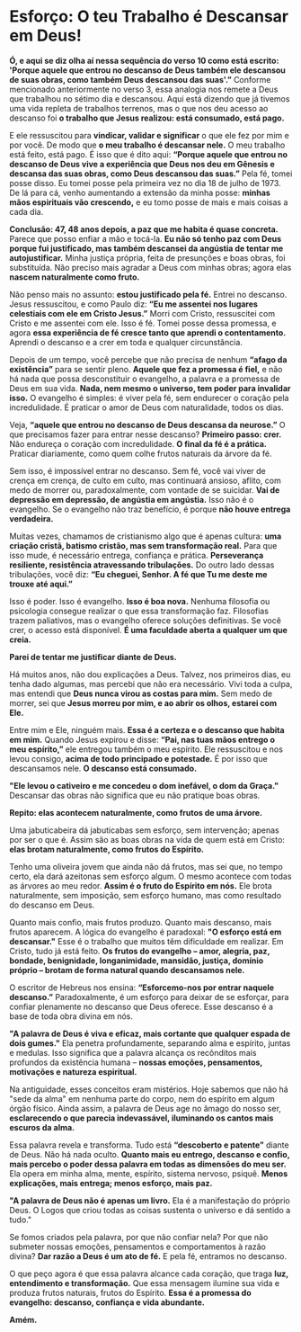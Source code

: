 **Esforço: O teu Trabalho é Descansar em Deus!**
================================================

**Ó, e aqui se diz olha aí nessa sequência do verso 10 como está escrito: 'Porque aquele que entrou no descanso de Deus também ele descansou de suas obras, como também Deus descansou das suas'.”** Conforme mencionado anteriormente no verso 3, essa analogia nos remete a Deus que trabalhou no sétimo dia e descansou. Aqui está dizendo que já tivemos uma vida repleta de trabalhos terrenos, mas o que nos deu acesso ao descanso foi **o trabalho que Jesus realizou: está consumado, está pago.**

E ele ressuscitou para **vindicar, validar e significar** o que ele fez por mim e por você. De modo que **o meu trabalho é descansar nele.** O meu trabalho está feito, está pago. É isso que é dito aqui: **“Porque aquele que entrou no descanso de Deus vive a experiência que Deus nos deu em Gênesis e descansa das suas obras, como Deus descansou das suas.”** Pela fé, tomei posse disso. Eu tomei posse pela primeira vez no dia 18 de julho de 1973. De lá para cá, venho aumentando a extensão da minha posse: **minhas mãos espirituais vão crescendo,** e eu tomo posse de mais e mais coisas a cada dia.

**Conclusão: 47, 48 anos depois, a paz que me habita é quase concreta.** Parece que posso enfiar a mão e tocá-la. **Eu não só tenho paz com Deus porque fui justificado, mas também descansei da angústia de tentar me autojustificar.** Minha justiça própria, feita de presunções e boas obras, foi substituída. Não preciso mais agradar a Deus com minhas obras; agora elas **nascem naturalmente como fruto.**

Não penso mais no assunto: **estou justificado pela fé.** Entrei no descanso. Jesus ressuscitou, e como Paulo diz: **“Eu me assentei nos lugares celestiais com ele em Cristo Jesus.”** Morri com Cristo, ressuscitei com Cristo e me assentei com ele. Isso é fé. Tomei posse dessa promessa, e agora **essa experiência de fé cresce tanto que aprendi o contentamento.** Aprendi o descanso e a crer em toda e qualquer circunstância.

Depois de um tempo, você percebe que não precisa de nenhum **“afago da existência”** para se sentir pleno. **Aquele que fez a promessa é fiel,** e não há nada que possa desconstituir o evangelho, a palavra e a promessa de Deus em sua vida. **Nada, nem mesmo o universo, tem poder para invalidar isso.** O evangelho é simples: é viver pela fé, sem endurecer o coração pela incredulidade. É praticar o amor de Deus com naturalidade, todos os dias.

Veja, **“aquele que entrou no descanso de Deus descansa da neurose.”** O que precisamos fazer para entrar nesse descanso? **Primeiro passo: crer.** Não endureça o coração com incredulidade. **O final da fé é a prática.** Praticar diariamente, como quem colhe frutos naturais da árvore da fé.

Sem isso, é impossível entrar no descanso. Sem fé, você vai viver de crença em crença, de culto em culto, mas continuará ansioso, aflito, com medo de morrer ou, paradoxalmente, com vontade de se suicidar. **Vai de depressão em depressão, de angústia em angústia.** Isso não é o evangelho. Se o evangelho não traz benefício, é porque **não houve entrega verdadeira.**

Muitas vezes, chamamos de cristianismo algo que é apenas cultura: **uma criação cristã, batismo cristão, mas sem transformação real.** Para que isso mude, é necessário entrega, confiança e prática. **Perseverança resiliente, resistência atravessando tribulações.** Do outro lado dessas tribulações, você diz: **“Eu cheguei, Senhor. A fé que Tu me deste me trouxe até aqui.”**

Isso é poder. Isso é evangelho. **Isso é boa nova.** Nenhuma filosofia ou psicologia consegue realizar o que essa transformação faz. Filosofias trazem paliativos, mas o evangelho oferece soluções definitivas. Se você crer, o acesso está disponível. **É uma faculdade aberta a qualquer um que creia.**

**Parei de tentar me justificar diante de Deus.** 

Há muitos anos, não dou explicações a Deus. Talvez, nos primeiros dias, eu tenha dado algumas, mas percebi que não era necessário. Vivi toda a culpa, mas entendi que **Deus nunca virou as costas para mim.** Sem medo de morrer, sei que **Jesus morreu por mim, e ao abrir os olhos, estarei com Ele.**

Entre mim e Ele, ninguém mais. **Essa é a certeza e o descanso que habita em mim.** Quando Jesus expirou e disse: **“Pai, nas tuas mãos entrego o meu espírito,”** ele entregou também o meu espírito. Ele ressuscitou e nos levou consigo, **acima de todo principado e potestade.** É por isso que descansamos nele. **O descanso está consumado.**

**"Ele levou o cativeiro e me concedeu o dom inefável, o dom da Graça."** Descansar das obras não significa que eu não pratique boas obras. 

**Repito: elas acontecem naturalmente, como frutos de uma árvore.** 

Uma jabuticabeira dá jabuticabas sem esforço, sem intervenção; apenas por ser o que é. Assim são as boas obras na vida de quem está em Cristo: **elas brotam naturalmente, como frutos do Espírito.**

Tenho uma oliveira jovem que ainda não dá frutos, mas sei que, no tempo certo, ela dará azeitonas sem esforço algum. O mesmo acontece com todas as árvores ao meu redor. **Assim é o fruto do Espírito em nós.** Ele brota naturalmente, sem imposição, sem esforço humano, mas como resultado do descanso em Deus.

Quanto mais confio, mais frutos produzo. Quanto mais descanso, mais frutos aparecem. A lógica do evangelho é paradoxal: **"O esforço está em descansar."** Esse é o trabalho que muitos têm dificuldade em realizar. Em Cristo, tudo já está feito. **Os frutos do evangelho – amor, alegria, paz, bondade, benignidade, longanimidade, mansidão, justiça, domínio próprio – brotam de forma natural quando descansamos nele.**

O escritor de Hebreus nos ensina: **“Esforcemo-nos por entrar naquele descanso.”** Paradoxalmente, é um esforço para deixar de se esforçar, para confiar plenamente no descanso que Deus oferece. Esse descanso é a base de toda obra divina em nós.

**"A palavra de Deus é viva e eficaz, mais cortante que qualquer espada de dois gumes."** Ela penetra profundamente, separando alma e espírito, juntas e medulas. Isso significa que a palavra alcança os recônditos mais profundos da existência humana – **nossas emoções, pensamentos, motivações e natureza espiritual.**

Na antiguidade, esses conceitos eram mistérios. Hoje sabemos que não há "sede da alma" em nenhuma parte do corpo, nem do espírito em algum órgão físico. Ainda assim, a palavra de Deus age no âmago do nosso ser, **esclarecendo o que parecia indevassável, iluminando os cantos mais escuros da alma.**

Essa palavra revela e transforma. Tudo está **“descoberto e patente”** diante de Deus. Não há nada oculto. **Quanto mais eu entrego, descanso e confio, mais percebo o poder dessa palavra em todas as dimensões do meu ser.** Ela opera em minha alma, mente, espírito, sistema nervoso, psiquê. **Menos explicações, mais entrega; menos esforço, mais paz.**

**"A palavra de Deus não é apenas um livro.** Ela é a manifestação do próprio Deus. O Logos que criou todas as coisas sustenta o universo e dá sentido a tudo."

Se fomos criados pela palavra, por que não confiar nela? Por que não submeter nossas emoções, pensamentos e comportamentos à razão divina? **Dar razão a Deus é um ato de fé.** E pela fé, entramos no descanso.

O que peço agora é que essa palavra alcance cada coração, que traga **luz, entendimento e transformação.** Que essa mensagem ilumine sua vida e produza frutos naturais, frutos do Espírito. **Essa é a promessa do evangelho: descanso, confiança e vida abundante.**

**Amém.**
